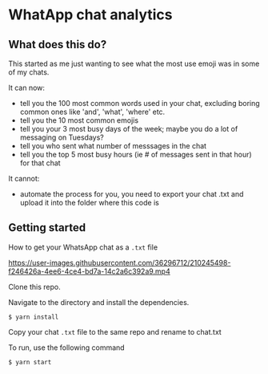 # WhatApp chat analytics

## What does this do?

This started as me just wanting to see what the most use emoji was in some of my chats.

It can now:
 - tell you the 100 most common words used in your chat, excluding boring common ones like 'and', 'what', 'where' etc.
 - tell you the 10 most common emojis
 - tell you your 3 most busy days of the week; maybe you do a lot of messaging on Tuesdays?
 - tell you who sent what number of messsages in the chat
 - tell you the top 5 most busy hours (ie # of messages sent in that hour) for that chat


It cannot:
 - automate the process for you, you need to export your chat .txt and upload it into the folder where this code is


## Getting started

How to get your WhatsApp chat as a `.txt` file

https://user-images.githubusercontent.com/36296712/210245498-f246426a-4ee6-4ce4-bd7a-14c2a6c392a9.mp4

Clone this repo.

Navigate to the directory and install the dependencies.

```
$ yarn install
```

Copy your chat `.txt` file to the same repo and rename to chat.txt

To run, use the following command

```
$ yarn start
```
